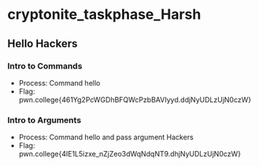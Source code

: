 # cryptonite_taskphase_Harsh
## Hello Hackers
### Intro to Commands
- Process: Command hello
- Flag: pwn.college{461Yg2PcWGDhBFQWcPzbBAVIyyd.ddjNyUDLzUjN0czW}
### Intro to Arguments
- Process: Command hello and pass argument Hackers
- Flag: pwn.college{4IE1L5izxe_nZjZeo3dWqNdqNT9.dhjNyUDLzUjN0czW}
